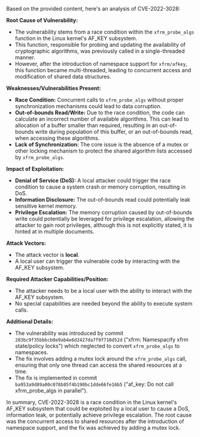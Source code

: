 Based on the provided content, here's an analysis of CVE-2022-3028:

**Root Cause of Vulnerability:**
- The vulnerability stems from a race condition within the `xfrm_probe_algs` function in the Linux kernel's AF_KEY subsystem.
- This function, responsible for probing and updating the availability of cryptographic algorithms, was previously called in a single-threaded manner.
- However, after the introduction of namespace support for `xfrm/afkey`, this function became multi-threaded, leading to concurrent access and modification of shared data structures.

**Weaknesses/Vulnerabilities Present:**
- **Race Condition:** Concurrent calls to `xfrm_probe_algs` without proper synchronization mechanisms could lead to data corruption.
- **Out-of-bounds Read/Write:** Due to the race condition, the code can calculate an incorrect number of available algorithms. This can lead to allocation of a buffer smaller than required, resulting in an out-of-bounds write during population of this buffer, or an out-of-bounds read, when accessing these algorithms.
- **Lack of Synchronization:** The core issue is the absence of a mutex or other locking mechanism to protect the shared algorithm lists accessed by `xfrm_probe_algs`.

**Impact of Exploitation:**
- **Denial of Service (DoS):** A local attacker could trigger the race condition to cause a system crash or memory corruption, resulting in DoS.
- **Information Disclosure:** The out-of-bounds read could potentially leak sensitive kernel memory.
- **Privilege Escalation:** The memory corruption caused by out-of-bounds write could potentially be leveraged for privilege escalation, allowing the attacker to gain root privileges, although this is not explicitly stated, it is hinted at in multiple documents.

**Attack Vectors:**
- The attack vector is **local**.
- A local user can trigger the vulnerable code by interacting with the AF_KEY subsystem.

**Required Attacker Capabilities/Position:**
- The attacker needs to be a local user with the ability to interact with the AF_KEY subsystem.
- No special capabilities are needed beyond the ability to execute system calls.

**Additional Details:**
- The vulnerability was introduced by commit `283bc9f35bbbcb0e9ab4e6d2427da7f9f710d52d` ("xfrm: Namespacify xfrm state/policy locks") which neglected to convert `xfrm_probe_algs` to namespaces.
- The fix involves adding a mutex lock around the `xfrm_probe_algs` call, ensuring that only one thread can access the shared resources at a time.
- The fix is implemented in commit `ba953a9d89a00c078b85f4b190bc1dde66fe16b5` ("af_key: Do not call xfrm_probe_algs in parallel").

In summary, CVE-2022-3028 is a race condition in the Linux kernel's AF_KEY subsystem that could be exploited by a local user to cause a DoS, information leak, or potentially achieve privilege escalation. The root cause was the concurrent access to shared resources after the introduction of namespace support, and the fix was achieved by adding a mutex lock.